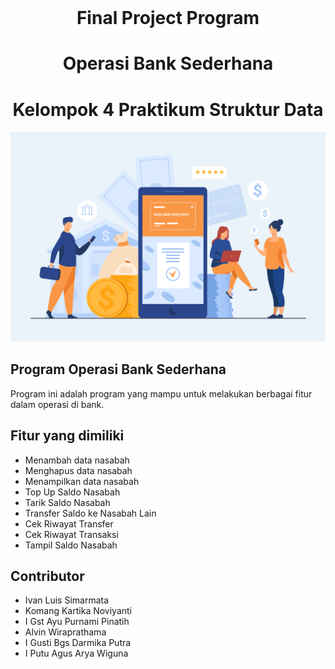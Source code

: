 <br>
<h1 align="center">Final Project Program</h1>
<h1 align="center">Operasi Bank Sederhana</h1>
<h1 align="center">Kelompok 4 Praktikum Struktur Data</h1>
<img src="images/gambar.jpg" alt="Program Card">
<br>

## Program Operasi Bank Sederhana
Program ini adalah program yang mampu untuk melakukan berbagai fitur dalam operasi di bank.

## Fitur yang dimiliki
  * Menambah data nasabah
  * Menghapus data nasabah
  * Menampilkan data nasabah
  * Top Up Saldo Nasabah
  * Tarik  Saldo Nasabah
  * Transfer Saldo ke Nasabah Lain
  * Cek Riwayat Transfer
  * Cek Riwayat Transaksi
  * Tampil Saldo Nasabah
 
 ## Contributor
  * Ivan Luis Simarmata
  * Komang Kartika Noviyanti
  * I Gst Ayu Purnami Pinatih
  * Alvin Wiraprathama
  * I Gusti Bgs Darmika Putra
  * I Putu Agus Arya Wiguna

